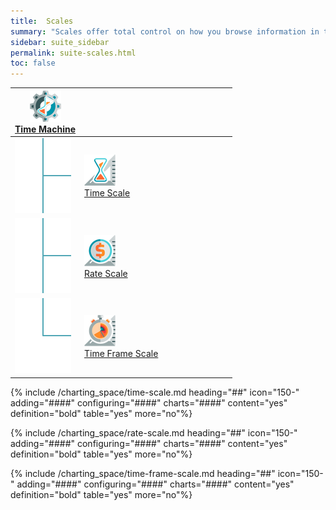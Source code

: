 ```yaml
---
title:  Scales
summary: "Scales offer total control on how you browse information in the charts."
sidebar: suite_sidebar
permalink: suite-scales.html
toc: false
---
```


<table class='hierarchyTable'><thead><tr><th><a href='#time-machine' data-toggle='tooltip' data-original-title='{{site.data.charting_system.time_machine}}'><img src='images/icons/time-machine.png' /><br />Time Machine</a></th><th></th><th></th><th></th><th></th><th></th><th></th><th></th><th></th><th></th></tr></thead><tbody>
<tr><td><img src='images/icons/tree-connector-fork.png' /></td><td><a href='#time-scale' data-toggle='tooltip' data-original-title='{{site.data.charting_system.time_scale}}'><img src='images/icons/time-scale.png' /><br />Time Scale</a></td><td></td><td></td><td></td><td></td><td></td><td></td><td></td><td></td></tr>
<tr><td><img src='images/icons/tree-connector-fork.png' /></td><td><a href='#rate-scale' data-toggle='tooltip' data-original-title='{{site.data.charting_system.rate_scale}}'><img src='images/icons/rate-scale.png' /><br />Rate Scale</a></td><td></td><td></td><td></td><td></td><td></td><td></td><td></td><td></td></tr>
<tr><td><img src='images/icons/tree-connector-elbow.png' /></td><td><a href='#time-frame-scale' data-toggle='tooltip' data-original-title='{{site.data.charting_system.time_frame_scale}}'><img src='images/icons/time-frame-scale.png' /><br />Time Frame Scale</a></td><td></td><td></td><td></td><td></td><td></td><td></td><td></td><td></td></tr></tbody></table>

{% include /charting_space/time-scale.md heading="##" icon="150-" adding="####" configuring="####" charts="####" content="yes" definition="bold" table="yes" more="no"%}

{% include /charting_space/rate-scale.md heading="##" icon="150-" adding="####" configuring="####" charts="####" content="yes" definition="bold" table="yes" more="no"%}

{% include /charting_space/time-frame-scale.md heading="##" icon="150-" adding="####" configuring="####" charts="####" content="yes" definition="bold" table="yes" more="no"%}